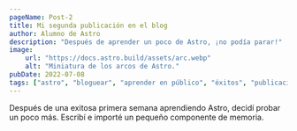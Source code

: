 ```yaml
---
pageName: Post-2
title: Mi segunda publicación en el blog
author: Alumno de Astro
description: "Después de aprender un poco de Astro, ¡no podía parar!"
image:
    url: "https://docs.astro.build/assets/arc.webp"
    alt: "Miniatura de los arcos de Astro."
pubDate: 2022-07-08
tags: ["astro", "bloguear", "aprender en público", "éxitos", "publicacion-2"]
---
```

Después de una exitosa primera semana aprendiendo Astro, decidí probar un poco más. Escribí e importé un pequeño componente de memoria.